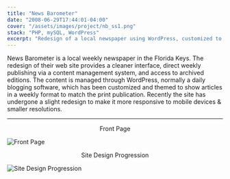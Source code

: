 ```yaml
---
title: "News Barometer"
date: "2008-06-29T17:44:01-04:00"
cover: "/assets/images/project/nb_ss1.png"
stack: "PHP, mySQL, WordPress"
excerpt: "Redesign of a local newspaper using WordPress, customized to show articles to match its weekly format."
---
```


News Barometer is a local weekly newspaper in the Florida Keys. The redesign of their web site provides a cleaner interface, direct weekly publishing via a content management system, and access to archived editions. The content is managed through WordPress, normally a daily blogging software, which has been customized and themed to show articles in a weekly format to match the print publication. Recently the site has undergone a slight redesign to make it more responsive to mobile devices & smaller resolutions.

---

<center>Front Page</center>

![Front Page](/assets/images/project/nb_ss1.png)

<center>Site Design Progression</center>

![Site Design Progression](/assets/images/project/nb_ss2.png)
